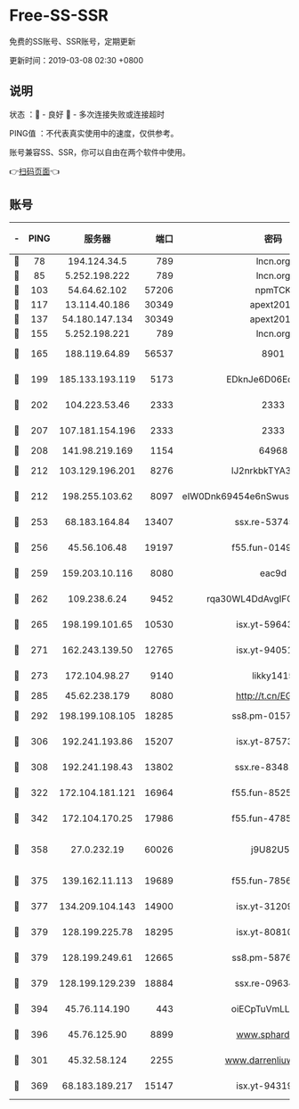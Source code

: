 # Free-SS-SSR

免费的SS账号、SSR账号，定期更新

更新时间：2019-03-08 02:30 +0800

## 说明

状态     ：🙂 - 良好 🙁 - 多次连接失败或连接超时

PING值   ：不代表真实使用中的速度，仅供参考。

账号兼容SS、SSR，你可以自由在两个软件中使用。

👉[扫码页面](https://liesauer.github.io/Free-SS-SSR/)👈

## 账号

|-|PING|服务器|端口|密码|加密方式|区域|
|:----:|:----:|:-----:|-----:|:----:|:----:|:----:|
|🙂|78|194.124.34.5|789|lncn.org|rc4|JP|
|🙂|85|5.252.198.222|789|lncn.org|rc4|JP|
|🙂|103|54.64.62.102|57206|npmTCK|rc4-md5|JP|
|🙂|117|13.114.40.186|30349|apext2019|chacha20|JP|
|🙂|137|54.180.147.134|30349|apext2019|chacha20|KR|
|🙂|155|5.252.198.221|789|lncn.org|rc4|JP|
|🙂|165|188.119.64.89|56537|8901|aes-256-cfb|RU|
|🙂|199|185.133.193.119|5173|EDknJe6D06EoWDaw|aes-256-cfb|US|
|🙂|202|104.223.53.46|2333|2333|aes-256-cfb|US|
|🙂|207|107.181.154.196|2333|2333|aes-256-cfb|US|
|🙂|208|141.98.219.169|1154|64968|chacha20|US|
|🙂|212|103.129.196.201|8276|lJ2nrkbkTYA30wv0|aes-256-cfb|US|
|🙂|212|198.255.103.62|8097|eIW0Dnk69454e6nSwuspv9DmS201tQ0D|aes-256-cfb|US|
|🙂|253|68.183.164.84|13407|ssx.re-53745129|aes-256-cfb|US|
|🙂|256|45.56.106.48|19197|f55.fun-01494565|aes-256-cfb|US|
|🙂|259|159.203.10.116|8080|eac9d|aes-256-cfb|CA|
|🙂|262|109.238.6.24|9452|rqa30WL4DdAvgIFG6Fs3znzTa|aes-256-cfb|FR|
|🙂|265|198.199.101.65|10530|isx.yt-59643957|aes-256-cfb|US|
|🙂|271|162.243.139.50|12765|isx.yt-94051711|aes-256-cfb|US|
|🙂|273|172.104.98.27|9140|likky1415|aes-256-cfb|JP|
|🙂|285|45.62.238.179|8080|http://t.cn/EGJIyrl|rc4-md5|CA|
|🙂|292|198.199.108.105|18285|ss8.pm-01574549|aes-256-cfb|US|
|🙂|306|192.241.193.86|15207|isx.yt-87573617|aes-256-cfb|US|
|🙂|308|192.241.198.43|13802|ssx.re-83481697|aes-256-cfb|US|
|🙂|322|172.104.181.121|16964|f55.fun-85258208|aes-256-cfb|SG|
|🙂|342|172.104.170.25|17986|f55.fun-47859679|aes-256-cfb|SG|
|🙂|358|27.0.232.19|60026|j9U82U53|xchacha20-ietf-poly1305|HK|
|🙂|375|139.162.11.113|19689|f55.fun-78561248|aes-256-cfb|SG|
|🙂|377|134.209.104.143|14900|isx.yt-31209603|aes-256-cfb|SG|
|🙂|379|128.199.225.78|18295|isx.yt-80810845|aes-256-cfb|SG|
|🙂|379|128.199.249.61|12665|ss8.pm-58768243|aes-256-cfb|SG|
|🙂|379|128.199.129.239|18884|ssx.re-09634960|aes-256-cfb|SG|
|🙂|394|45.76.114.190|443|oiECpTuVmLLxk4Ts|aes-256-cfb|AU|
|🙂|396|45.76.125.90|8899|www.sphard.com|aes-256-cfb|AU|
|🙂|301|45.32.58.124|2255|www.darrenliuwei.com|aes-256-cfb|JP|
|🙂|369|68.183.189.217|15147|isx.yt-94319224|aes-256-cfb|SG|
